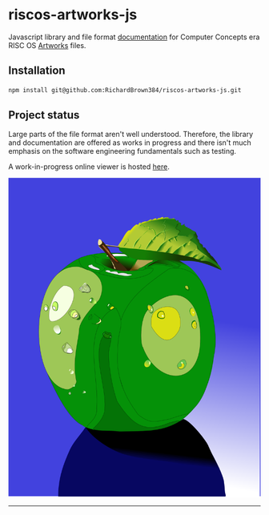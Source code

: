 # riscos-artworks-js

Javascript library and file format [documentation](docs/FileFormat.md) for Computer Concepts era 
RISC OS [Artworks][artworks-wikipedia] files.

## Installation

```bash
npm install git@github.com:RichardBrown384/riscos-artworks-js.git
```

## Project status

Large parts of the file format aren't well understood. Therefore, the library and documentation are offered
as works in progress and there isn't much emphasis on the software engineering fundamentals
such as testing.

A work-in-progress online viewer is hosted [here](http://richardbrown384.github.io/riscos-artworks-react).

![The Artworks Apple](./media/apple4.svg)

---
[artworks-wikipedia]: https://en.wikipedia.org/wiki/ArtWorks